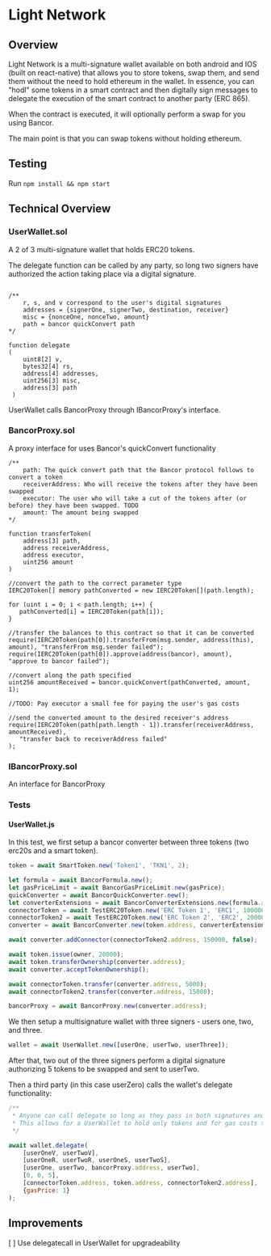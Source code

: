 # Light Network

## Overview

Light Network is a multi-signature wallet available on both android and IOS (built on react-native) that allows you to store tokens, swap them, and send them without the need to hold ethereum in the wallet.
In essence, you can "hodl" some tokens in a smart contract and then digitally sign messages to delegate the execution of the smart contract to another party (ERC 865).

When the contract is executed, it will optionally perform a swap for you using Bancor.

The main point is that you can swap tokens without holding ethereum.

## Testing

Run `npm install && npm start`

## Technical Overview
### UserWallet.sol
A 2 of 3 multi-signature wallet that holds ERC20 tokens.

The delegate function can be called by any party, so long two signers have authorized the action taking place via a digital signature.


```solidity 

/**
    r, s, and v correspond to the user's digital signatures
    addresses = {signerOne, signerTwo, destination, receiver}
    misc = {nonceOne, nonceTwo, amount}
    path = bancor quickConvert path
*/

function delegate
(
    uint8[2] v,
    bytes32[4] rs,
    address[4] addresses,
    uint256[3] misc,
    address[3] path
 )
```
UserWallet calls BancorProxy through IBancorProxy's interface.

### BancorProxy.sol

A proxy interface for uses Bancor's quickConvert functionality

```solidity
/**
    path: The quick convert path that the Bancor protocol follows to convert a token
    receiverAddress: Who will receive the tokens after they have been swapped
    executor: The user who will take a cut of the tokens after (or before) they have been swapped. TODO
    amount: The amount being swapped
*/

function transferToken(
    address[3] path,
    address receiverAddress,
    address executor,
    uint256 amount
)

```


```solidity
//convert the path to the correct parameter type
IERC20Token[] memory pathConverted = new IERC20Token[](path.length);

for (uint i = 0; i < path.length; i++) {
   pathConverted[i] = IERC20Token(path[i]);
}

//transfer the balances to this contract so that it can be converted
require(IERC20Token(path[0]).transferFrom(msg.sender, address(this), amount), "transferFrom msg.sender failed");
require(IERC20Token(path[0]).approve(address(bancor), amount), "approve to bancor failed");

//convert along the path specified
uint256 amountReceived = bancor.quickConvert(pathConverted, amount, 1);

//TODO: Pay executor a small fee for paying the user's gas costs

//send the converted amount to the desired receiver's address
require(IERC20Token(path[path.length - 1]).transfer(receiverAddress, amountReceived),
   "transfer back to receiverAddress failed"
);
```

### IBancorProxy.sol

An interface for BancorProxy

### Tests
#### UserWallet.js

In this test, we first setup a bancor converter between three tokens (two erc20s and a smart token).

```javascript
token = await SmartToken.new('Token1', 'TKN1', 2);

let formula = await BancorFormula.new();
let gasPriceLimit = await BancorGasPriceLimit.new(gasPrice);
quickConverter = await BancorQuickConverter.new();
let converterExtensions = await BancorConverterExtensions.new(formula.address, gasPriceLimit.address, quickConverter.address);
connectorToken = await TestERC20Token.new('ERC Token 1', 'ERC1', 100000);
connectorToken2 = await TestERC20Token.new('ERC Token 2', 'ERC2', 200000);
converter = await BancorConverter.new(token.address, converterExtensions.address, 0, connectorToken.address, 250000);

await converter.addConnector(connectorToken2.address, 150000, false);

await token.issue(owner, 20000);
await token.transferOwnership(converter.address);
await converter.acceptTokenOwnership();

await connectorToken.transfer(converter.address, 5000);
await connectorToken2.transfer(converter.address, 15000);

bancorProxy = await BancorProxy.new(converter.address);
```

We then setup a multisignature wallet with three signers - users one, two, and three.
```javascript
wallet = await UserWallet.new([userOne, userTwo, userThree]);
```

After that, two out of the three signers perform a digital signature authorizing 5 tokens to be swapped and sent to userTwo.

Then a third party (in this case userZero) calls the wallet's delegate functionality:
```javascript
/**
 * Anyone can call delegate so long as they pass in both signatures and the original data that was hashed
 * This allows for a UserWallet to hold only tokens and for gas costs to be delegated to a third party
 */

await wallet.delegate(
    [userOneV, userTwoV],
    [userOneR, userTwoR, userOneS, userTwoS],
    [userOne, userTwo, bancorProxy.address, userTwo],
    [0, 0, 5],
    [connectorToken.address, token.address, connectorToken2.address],
    {gasPrice: 1}
);

```

## Improvements
[ ] Use delegatecall in UserWallet for upgradeability 
